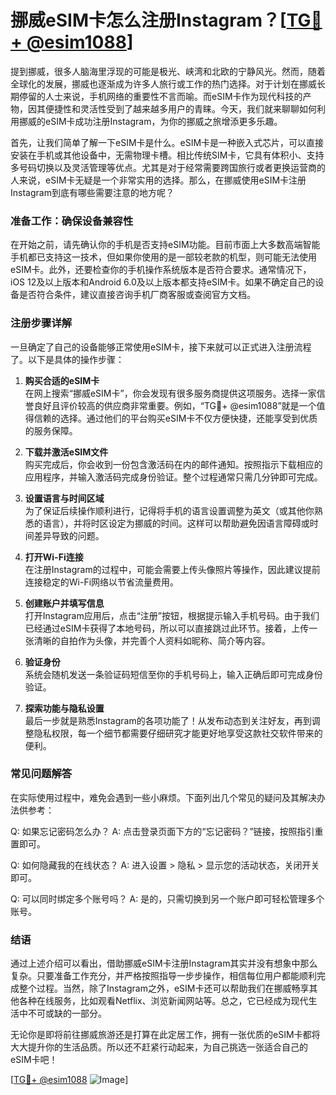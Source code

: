 # 挪威eSIM卡怎么注册Instagram？[[TG💪+ @esim1088](https://t.me/s/esim1088)]

提到挪威，很多人脑海里浮现的可能是极光、峡湾和北欧的宁静风光。然而，随着全球化的发展，挪威也逐渐成为许多人旅行或工作的热门选择。对于计划在挪威长期停留的人士来说，手机网络的重要性不言而喻。而eSIM卡作为现代科技的产物，因其便捷性和灵活性受到了越来越多用户的青睐。今天，我们就来聊聊如何利用挪威的eSIM卡成功注册Instagram，为你的挪威之旅增添更多乐趣。

首先，让我们简单了解一下eSIM卡是什么。eSIM卡是一种嵌入式芯片，可以直接安装在手机或其他设备中，无需物理卡槽。相比传统SIM卡，它具有体积小、支持多号码切换以及灵活管理等优点。尤其是对于经常需要跨国旅行或者更换运营商的人来说，eSIM卡无疑是一个非常实用的选择。那么，在挪威使用eSIM卡注册Instagram到底有哪些需要注意的地方呢？

### 准备工作：确保设备兼容性

在开始之前，请先确认你的手机是否支持eSIM功能。目前市面上大多数高端智能手机都已支持这一技术，但如果你使用的是一部较老款的机型，则可能无法使用eSIM卡。此外，还要检查你的手机操作系统版本是否符合要求。通常情况下，iOS 12及以上版本和Android 6.0及以上版本都支持eSIM卡。如果不确定自己的设备是否符合条件，建议直接咨询手机厂商客服或查阅官方文档。

### 注册步骤详解

一旦确定了自己的设备能够正常使用eSIM卡，接下来就可以正式进入注册流程了。以下是具体的操作步骤：

1. **购买合适的eSIM卡**  
   在网上搜索“挪威eSIM卡”，你会发现有很多服务商提供这项服务。选择一家信誉良好且评价较高的供应商非常重要。例如，“TG💪+ @esim1088”就是一个值得信赖的选择。通过他们的平台购买eSIM卡不仅方便快捷，还能享受到优质的服务保障。

2. **下载并激活eSIM文件**  
   购买完成后，你会收到一份包含激活码在内的邮件通知。按照指示下载相应的应用程序，并输入激活码完成身份验证。整个过程通常只需几分钟即可完成。

3. **设置语言与时间区域**  
   为了保证后续操作顺利进行，记得将手机的语言设置调整为英文（或其他你熟悉的语言），并将时区设定为挪威的时间。这样可以帮助避免因语言障碍或时间差异导致的问题。

4. **打开Wi-Fi连接**  
   在注册Instagram的过程中，可能会需要上传头像照片等操作，因此建议提前连接稳定的Wi-Fi网络以节省流量费用。

5. **创建账户并填写信息**  
   打开Instagram应用后，点击“注册”按钮，根据提示输入手机号码。由于我们已经通过eSIM卡获得了本地号码，所以可以直接跳过此环节。接着，上传一张清晰的自拍作为头像，并完善个人资料如昵称、简介等内容。

6. **验证身份**  
   系统会随机发送一条验证码短信至你的手机号码上，输入正确后即可完成身份验证。

7. **探索功能与隐私设置**  
   最后一步就是熟悉Instagram的各项功能了！从发布动态到关注好友，再到调整隐私权限，每一个细节都需要仔细研究才能更好地享受这款社交软件带来的便利。

### 常见问题解答

在实际使用过程中，难免会遇到一些小麻烦。下面列出几个常见的疑问及其解决办法供参考：

Q: 如果忘记密码怎么办？
A: 点击登录页面下方的“忘记密码？”链接，按照指引重置即可。

Q: 如何隐藏我的在线状态？
A: 进入设置 > 隐私 > 显示您的活动状态，关闭开关即可。

Q: 可以同时绑定多个账号吗？
A: 是的，只需切换到另一个账户即可轻松管理多个账号。

### 结语

通过上述介绍可以看出，借助挪威eSIM卡注册Instagram其实并没有想象中那么复杂。只要准备工作充分，并严格按照指导一步步操作，相信每位用户都能顺利完成整个过程。当然，除了Instagram之外，eSIM卡还可以帮助我们在挪威畅享其他各种在线服务，比如观看Netflix、浏览新闻网站等。总之，它已经成为现代生活中不可或缺的一部分。

无论你是即将前往挪威旅游还是打算在此定居工作，拥有一张优质的eSIM卡都将大大提升你的生活品质。所以还不赶紧行动起来，为自己挑选一张适合自己的eSIM卡吧！

[[TG💪+ @esim1088](https://t.me/s/esim1088) ![Image](https://i.postimg.cc/4NQfJmqS/Snipaste-2025-05-13-00-14-12.png)]